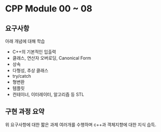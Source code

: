 # ****CPP Module**** 00 ~ 08

## 요구사항

아래 개념에 대해 학습

- C++의 기본적인 입출력
- 클래스, 연산자 오버로딩, Canonical Form
- 상속
- 다형성, 추상 클래스
- try/catch
- 형변환
- 템플릿
- 컨테이너, 이터레이터, 알고리즘 등 STL

## 구현 과정 요약

위 요구사항에 대한 짧은 과제 여러개를 수행하며 c++과 객체지향에 대한 지식 습득.
